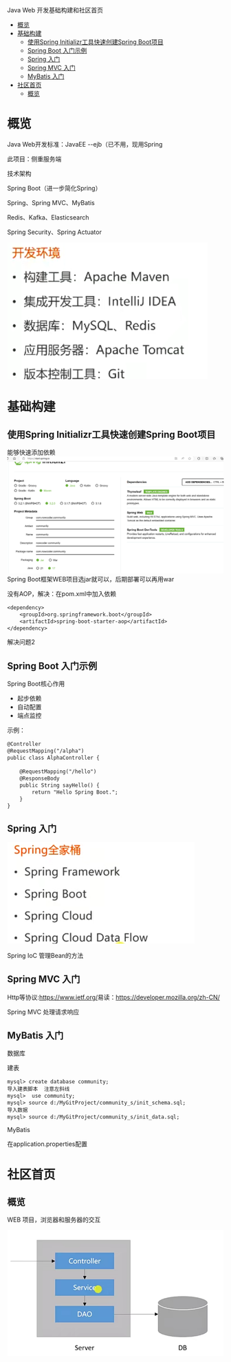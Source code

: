 Java Web 开发基础构建和社区首页
<!-- TOC -->

- [概览](#概览)
- [基础构建](#基础构建)
    - [使用Spring Initializr工具快速创建Spring Boot项目](#使用spring-initializr工具快速创建spring-boot项目)
    - [Spring Boot 入门示例](#spring-boot-入门示例)
    - [Spring 入门](#spring-入门)
    - [Spring MVC 入门](#spring-mvc-入门)
    - [MyBatis 入门](#mybatis-入门)
- [社区首页](#社区首页)
    - [概览](#概览-1)

<!-- /TOC -->
# 概览
Java Web开发标准：JavaEE  --ejb（已不用，现用Spring

此项目：侧重服务端


技术架构

Spring Boot（进一步简化Spring）

Spring、Spring MVC、MyBatis

Redis、Kafka、Elasticsearch

Spring Security、Spring Actuator

![Alt text](%7B4289D9E8-F04F-4db3-9CDA-C12508E2BD0B%7D.png)


# 基础构建
## 使用Spring Initializr工具快速创建Spring Boot项目
能够快速添加依赖
![Alt text](%7B03B6F061-D1FC-4e7e-98E1-FF527392E43C%7D.png)
Spring Boot框架WEB项目选jar就可以，后期部署可以再用war

没有AOP，解决：在pom.xml中加入依赖
```
<dependency>
    <groupId>org.springframework.boot</groupId>
    <artifactId>spring-boot-starter-aop</artifactId>
</dependency>
```
解决问题2

## Spring Boot 入门示例
Spring Boot核心作用
- 起步依赖
- 自动配置
- 端点监控

示例：

```
@Controller
@RequestMapping("/alpha")
public class AlphaController {

    @RequestMapping("/hello")
    @ResponseBody
    public String sayHello() {
        return "Hello Spring Boot.";
    }
}
```
## Spring 入门
![Alt text](%7BB1418E77-B8CA-4b62-9B3E-77A887BB8943%7D.png)

Spring IoC 管理Bean的方法

## Spring MVC 入门
Http等协议:<https://www.ietf.org/>易读：<https://developer.mozilla.org/zh-CN/>

Spring MVC 处理请求响应


## MyBatis 入门
数据库

建表
```
mysql> create database community;
导入建表脚本  注意左斜线
mysql>  use community;
mysql> source d:/MyGitProject/community_s/init_schema.sql;
导入数据
mysql> source d:/MyGitProject/community_s/init_data.sql;
```

MyBatis

在application.properties配置

# 社区首页
## 概览
WEB 项目，浏览器和服务器的交互

![Alt text](image.png)





